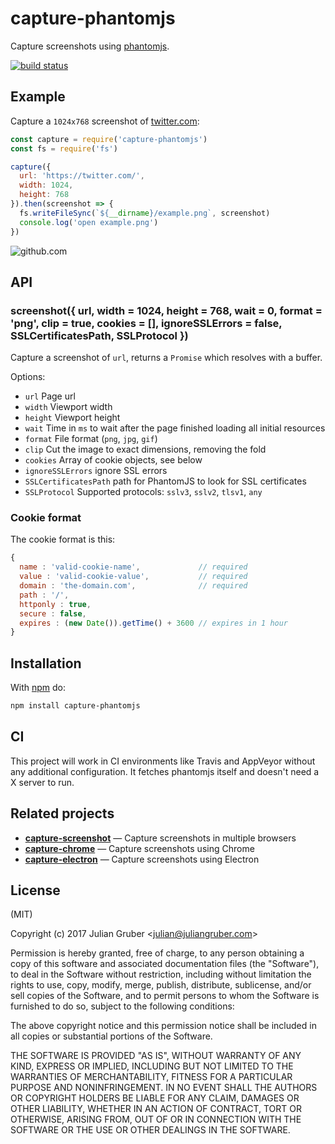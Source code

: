 # capture-phantomjs

Capture screenshots using [phantomjs](http://phantomjs.org/).

[![build status](https://secure.travis-ci.org/juliangruber/capture-phantomjs.png)](http://travis-ci.org/juliangruber/capture-phantomjs)

## Example

Capture a `1024x768` screenshot of [twitter.com](http://twitter.com):

```js
const capture = require('capture-phantomjs')
const fs = require('fs')

capture({
  url: 'https://twitter.com/',
  width: 1024,
  height: 768
}).then(screenshot => {
  fs.writeFileSync(`${__dirname}/example.png`, screenshot)
  console.log('open example.png')
})
```

![github.com](https://raw.github.com/juliangruber/capture-phantomjs/master/example.png)

## API

### screenshot({ url, width = 1024, height = 768, wait = 0, format = 'png', clip = true, cookies = [], ignoreSSLErrors = false, SSLCertificatesPath, SSLProtocol })

Capture a screenshot of `url`, returns a `Promise` which resolves with a buffer.

Options:

- `url` Page url
- `width` Viewport width
- `height` Viewport height
- `wait` Time in `ms` to wait after the page finished loading all initial resources
- `format` File format (`png`, `jpg`, `gif`)
- `clip` Cut the image to exact dimensions, removing the fold
- `cookies` Array of cookie objects, see below
- `ignoreSSLErrors` ignore SSL errors
- `SSLCertificatesPath` path for PhantomJS to look for SSL certificates
- `SSLProtocol` Supported protocols: `sslv3`, `sslv2`, `tlsv1`, `any`

### Cookie format

The cookie format is this:

```js
{
  name : 'valid-cookie-name',             // required
  value : 'valid-cookie-value',           // required
  domain : 'the-domain.com',              // required
  path : '/',
  httponly : true,
  secure : false,
  expires : (new Date()).getTime() + 3600 // expires in 1 hour
}
```

## Installation

With [npm](https://npmjs.org) do:

```bash
npm install capture-phantomjs
```

## CI

This project will work in CI environments like Travis and AppVeyor without any additional configuration. It fetches phantomjs itself and doesn't need a X server to run.

## Related projects

- __[capture-screenshot](https://github.com/juliangruber/capture-screenshot)__ &mdash; Capture screenshots in multiple browsers
- __[capture-chrome](https://github.com/juliangruber/capture-chrome)__ &mdash; Capture screenshots using Chrome
- __[capture-electron](https://github.com/juliangruber/capture-electron)__ &mdash; Capture screenshots using Electron

## License

(MIT)

Copyright (c) 2017 Julian Gruber &lt;julian@juliangruber.com&gt;

Permission is hereby granted, free of charge, to any person obtaining a copy of
this software and associated documentation files (the "Software"), to deal in
the Software without restriction, including without limitation the rights to
use, copy, modify, merge, publish, distribute, sublicense, and/or sell copies
of the Software, and to permit persons to whom the Software is furnished to do
so, subject to the following conditions:

The above copyright notice and this permission notice shall be included in all
copies or substantial portions of the Software.

THE SOFTWARE IS PROVIDED "AS IS", WITHOUT WARRANTY OF ANY KIND, EXPRESS OR
IMPLIED, INCLUDING BUT NOT LIMITED TO THE WARRANTIES OF MERCHANTABILITY,
FITNESS FOR A PARTICULAR PURPOSE AND NONINFRINGEMENT. IN NO EVENT SHALL THE
AUTHORS OR COPYRIGHT HOLDERS BE LIABLE FOR ANY CLAIM, DAMAGES OR OTHER
LIABILITY, WHETHER IN AN ACTION OF CONTRACT, TORT OR OTHERWISE, ARISING FROM,
OUT OF OR IN CONNECTION WITH THE SOFTWARE OR THE USE OR OTHER DEALINGS IN THE
SOFTWARE.
